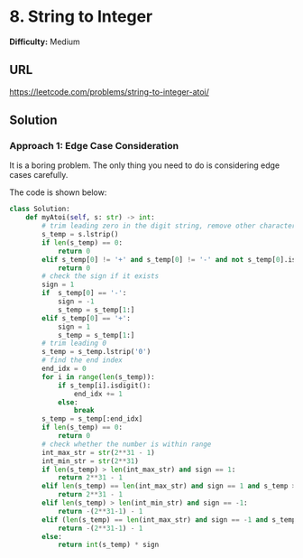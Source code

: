 # 8. String to Integer

**Difficulty:** Medium

## URL

https://leetcode.com/problems/string-to-integer-atoi/

## Solution

### Approach 1: Edge Case Consideration

It is a boring problem. The only thing you need to do is considering edge cases carefully.

The code is shown below:

```python
class Solution:
    def myAtoi(self, s: str) -> int:
        # trim leading zero in the digit string, remove other characters
        s_temp = s.lstrip()
        if len(s_temp) == 0:
            return 0
        elif s_temp[0] != '+' and s_temp[0] != '-' and not s_temp[0].isdigit():
            return 0
        # check the sign if it exists
        sign = 1
        if  s_temp[0] == '-':
            sign = -1
            s_temp = s_temp[1:]
        elif s_temp[0] == '+':
            sign = 1
            s_temp = s_temp[1:]
        # trim leading 0
        s_temp = s_temp.lstrip('0')
        # find the end index
        end_idx = 0
        for i in range(len(s_temp)):
            if s_temp[i].isdigit():
                end_idx += 1
            else:
                break
        s_temp = s_temp[:end_idx]
        if len(s_temp) == 0:
            return 0
        # check whether the number is within range
        int_max_str = str(2**31 - 1)
        int_min_str = str(2**31)
        if len(s_temp) > len(int_max_str) and sign == 1:
            return 2**31 - 1
        elif len(s_temp) == len(int_max_str) and sign == 1 and s_temp > int_max_str:
            return 2**31 - 1
        elif len(s_temp) > len(int_min_str) and sign == -1:
            return -(2**31-1) - 1
        elif (len(s_temp) == len(int_max_str) and sign == -1 and s_temp > int_min_str):
            return -(2**31-1) - 1
        else:
            return int(s_temp) * sign
```
